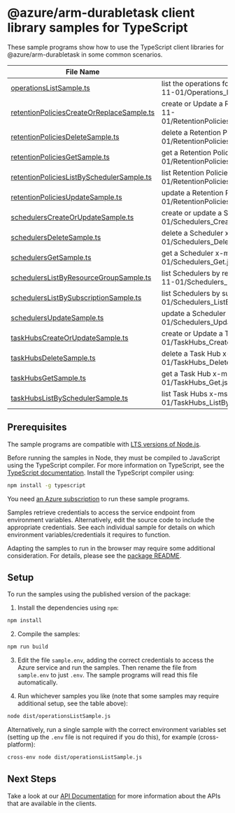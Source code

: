 # @azure/arm-durabletask client library samples for TypeScript

These sample programs show how to use the TypeScript client libraries for @azure/arm-durabletask in some common scenarios.

| **File Name**                                                                       | **Description**                                                                                                          |
| ----------------------------------------------------------------------------------- | ------------------------------------------------------------------------------------------------------------------------ |
| [operationsListSample.ts][operationslistsample]                                     | list the operations for the provider x-ms-original-file: 2025-11-01/Operations_List.json                                 |
| [retentionPoliciesCreateOrReplaceSample.ts][retentionpoliciescreateorreplacesample] | create or Update a Retention Policy x-ms-original-file: 2025-11-01/RetentionPolicies_CreateOrReplace_MaximumSet_Gen.json |
| [retentionPoliciesDeleteSample.ts][retentionpoliciesdeletesample]                   | delete a Retention Policy x-ms-original-file: 2025-11-01/RetentionPolicies_Delete_MaximumSet_Gen.json                    |
| [retentionPoliciesGetSample.ts][retentionpoliciesgetsample]                         | get a Retention Policy x-ms-original-file: 2025-11-01/RetentionPolicies_Get_MaximumSet_Gen.json                          |
| [retentionPoliciesListBySchedulerSample.ts][retentionpolicieslistbyschedulersample] | list Retention Policies x-ms-original-file: 2025-11-01/RetentionPolicies_ListByScheduler_MaximumSet_Gen.json             |
| [retentionPoliciesUpdateSample.ts][retentionpoliciesupdatesample]                   | update a Retention Policy x-ms-original-file: 2025-11-01/RetentionPolicies_Update_MaximumSet_Gen.json                    |
| [schedulersCreateOrUpdateSample.ts][schedulerscreateorupdatesample]                 | create or update a Scheduler x-ms-original-file: 2025-11-01/Schedulers_CreateOrUpdate.json                               |
| [schedulersDeleteSample.ts][schedulersdeletesample]                                 | delete a Scheduler x-ms-original-file: 2025-11-01/Schedulers_Delete.json                                                 |
| [schedulersGetSample.ts][schedulersgetsample]                                       | get a Scheduler x-ms-original-file: 2025-11-01/Schedulers_Get.json                                                       |
| [schedulersListByResourceGroupSample.ts][schedulerslistbyresourcegroupsample]       | list Schedulers by resource group x-ms-original-file: 2025-11-01/Schedulers_ListByResourceGroup.json                     |
| [schedulersListBySubscriptionSample.ts][schedulerslistbysubscriptionsample]         | list Schedulers by subscription x-ms-original-file: 2025-11-01/Schedulers_ListBySubscription.json                        |
| [schedulersUpdateSample.ts][schedulersupdatesample]                                 | update a Scheduler x-ms-original-file: 2025-11-01/Schedulers_Update.json                                                 |
| [taskHubsCreateOrUpdateSample.ts][taskhubscreateorupdatesample]                     | create or Update a Task Hub x-ms-original-file: 2025-11-01/TaskHubs_CreateOrUpdate.json                                  |
| [taskHubsDeleteSample.ts][taskhubsdeletesample]                                     | delete a Task Hub x-ms-original-file: 2025-11-01/TaskHubs_Delete.json                                                    |
| [taskHubsGetSample.ts][taskhubsgetsample]                                           | get a Task Hub x-ms-original-file: 2025-11-01/TaskHubs_Get.json                                                          |
| [taskHubsListBySchedulerSample.ts][taskhubslistbyschedulersample]                   | list Task Hubs x-ms-original-file: 2025-11-01/TaskHubs_ListByScheduler.json                                              |

## Prerequisites

The sample programs are compatible with [LTS versions of Node.js](https://github.com/nodejs/release#release-schedule).

Before running the samples in Node, they must be compiled to JavaScript using the TypeScript compiler. For more information on TypeScript, see the [TypeScript documentation][typescript]. Install the TypeScript compiler using:

```bash
npm install -g typescript
```

You need [an Azure subscription][freesub] to run these sample programs.

Samples retrieve credentials to access the service endpoint from environment variables. Alternatively, edit the source code to include the appropriate credentials. See each individual sample for details on which environment variables/credentials it requires to function.

Adapting the samples to run in the browser may require some additional consideration. For details, please see the [package README][package].

## Setup

To run the samples using the published version of the package:

1. Install the dependencies using `npm`:

```bash
npm install
```

2. Compile the samples:

```bash
npm run build
```

3. Edit the file `sample.env`, adding the correct credentials to access the Azure service and run the samples. Then rename the file from `sample.env` to just `.env`. The sample programs will read this file automatically.

4. Run whichever samples you like (note that some samples may require additional setup, see the table above):

```bash
node dist/operationsListSample.js
```

Alternatively, run a single sample with the correct environment variables set (setting up the `.env` file is not required if you do this), for example (cross-platform):

```bash
cross-env node dist/operationsListSample.js
```

## Next Steps

Take a look at our [API Documentation][apiref] for more information about the APIs that are available in the clients.

[operationslistsample]: https://github.com/Azure/azure-sdk-for-js/blob/main/sdk/durabletask/arm-durabletask/samples/v1/typescript/src/operationsListSample.ts
[retentionpoliciescreateorreplacesample]: https://github.com/Azure/azure-sdk-for-js/blob/main/sdk/durabletask/arm-durabletask/samples/v1/typescript/src/retentionPoliciesCreateOrReplaceSample.ts
[retentionpoliciesdeletesample]: https://github.com/Azure/azure-sdk-for-js/blob/main/sdk/durabletask/arm-durabletask/samples/v1/typescript/src/retentionPoliciesDeleteSample.ts
[retentionpoliciesgetsample]: https://github.com/Azure/azure-sdk-for-js/blob/main/sdk/durabletask/arm-durabletask/samples/v1/typescript/src/retentionPoliciesGetSample.ts
[retentionpolicieslistbyschedulersample]: https://github.com/Azure/azure-sdk-for-js/blob/main/sdk/durabletask/arm-durabletask/samples/v1/typescript/src/retentionPoliciesListBySchedulerSample.ts
[retentionpoliciesupdatesample]: https://github.com/Azure/azure-sdk-for-js/blob/main/sdk/durabletask/arm-durabletask/samples/v1/typescript/src/retentionPoliciesUpdateSample.ts
[schedulerscreateorupdatesample]: https://github.com/Azure/azure-sdk-for-js/blob/main/sdk/durabletask/arm-durabletask/samples/v1/typescript/src/schedulersCreateOrUpdateSample.ts
[schedulersdeletesample]: https://github.com/Azure/azure-sdk-for-js/blob/main/sdk/durabletask/arm-durabletask/samples/v1/typescript/src/schedulersDeleteSample.ts
[schedulersgetsample]: https://github.com/Azure/azure-sdk-for-js/blob/main/sdk/durabletask/arm-durabletask/samples/v1/typescript/src/schedulersGetSample.ts
[schedulerslistbyresourcegroupsample]: https://github.com/Azure/azure-sdk-for-js/blob/main/sdk/durabletask/arm-durabletask/samples/v1/typescript/src/schedulersListByResourceGroupSample.ts
[schedulerslistbysubscriptionsample]: https://github.com/Azure/azure-sdk-for-js/blob/main/sdk/durabletask/arm-durabletask/samples/v1/typescript/src/schedulersListBySubscriptionSample.ts
[schedulersupdatesample]: https://github.com/Azure/azure-sdk-for-js/blob/main/sdk/durabletask/arm-durabletask/samples/v1/typescript/src/schedulersUpdateSample.ts
[taskhubscreateorupdatesample]: https://github.com/Azure/azure-sdk-for-js/blob/main/sdk/durabletask/arm-durabletask/samples/v1/typescript/src/taskHubsCreateOrUpdateSample.ts
[taskhubsdeletesample]: https://github.com/Azure/azure-sdk-for-js/blob/main/sdk/durabletask/arm-durabletask/samples/v1/typescript/src/taskHubsDeleteSample.ts
[taskhubsgetsample]: https://github.com/Azure/azure-sdk-for-js/blob/main/sdk/durabletask/arm-durabletask/samples/v1/typescript/src/taskHubsGetSample.ts
[taskhubslistbyschedulersample]: https://github.com/Azure/azure-sdk-for-js/blob/main/sdk/durabletask/arm-durabletask/samples/v1/typescript/src/taskHubsListBySchedulerSample.ts
[apiref]: https://learn.microsoft.com/javascript/api/@azure/arm-durabletask?view=azure-node-preview
[freesub]: https://azure.microsoft.com/free/
[package]: https://github.com/Azure/azure-sdk-for-js/tree/main/sdk/durabletask/arm-durabletask/README.md
[typescript]: https://www.typescriptlang.org/docs/home.html
